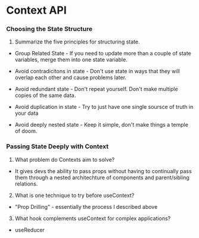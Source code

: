# Context API

### Choosing the State Structure

1. Summarize the five principles for structuring state.

* Group Related State - If you need to update more than a couple of state variables, merge them into one state variable.

* Avoid contradicitons in state - Don't use state in ways that they will overlap each other and cause problems later.

* Avoid redundant state - Don't repeat yourself. Don't make multiple copies of the same data.

* Avoid duplication in state - Try to just have one single soursce of truth in your data

* Avoid deeply nested state - Keep it simple, don't make things a temple of doom.

### Passing State Deeply with Context

1. What problem do Contexts aim to solve?

* It gives devs the ability to pass props without having to continually pass them through a nested architechture of components and parent/sibling relations.

2. What is one technique to try before useContext?

* "Prop Drilling" - essentially the process I described above

3. What hook complements useContext for complex applications?

* useReducer